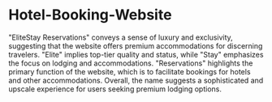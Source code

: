 # Hotel-Booking-Website
"EliteStay Reservations" conveys a sense of luxury and exclusivity, suggesting that the website offers premium accommodations for discerning travelers. "Elite" implies top-tier quality and status, while "Stay" emphasizes the focus on lodging and accommodations. "Reservations" highlights the primary function of the website, which is to facilitate bookings for hotels and other accommodations. Overall, the name suggests a sophisticated and upscale experience for users seeking premium lodging options.
